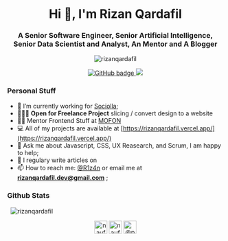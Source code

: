 <h1 align="center">Hi 👋, I'm Rizan Qardafil</h1>
<h3 align="center">A Senior Software Engineer, Senior Artificial Intelligence, Senior Data Scientist and Analyst, An Mentor and A Blogger</h3>

<p align="center"> <img src="https://komarev.com/ghpvc/?username=rizanqardafil" alt="rizanqardafil" /> </p>

<p align="center">
  <a href="https://github.com/rizanqardafil?tab=followers">
    <img src="https://img.shields.io/github/followers/naufaldi?label=Followers&logo=GitHub&style=for-the-badge" alt="GitHub badge" />
  </a>
  <a href="http://twitter.com/R1z4n">
    <img src="https://img.shields.io/twitter/follow/R1z4n?label=Twitter&logo=twitter&style=for-the-badge" />
  </a>
</p>

### Personal Stuff

- 🔭 I’m currently working for [Sociolla](https://www.sociolla.com/);
- 👨🏼‍💻 **Open for Freelance Project** slicing / convert design to a website
- 👨‍🏫 Mentor Frontend Stuff at [MOFON]()
- 💻 All of my projects are available at [https://rizanqardafil.vercel.app/](https://rizanqardafil.vercel.app/)
- 💬 Ask me about Javascript, CSS, UX Reasearch, and Scrum, I am happy to help;
- 📝 I regulary write articles on []()
- 📫 How to reach me: [@R1z4n](https://twitter.com/R1z4n) or email me at **rizanqardafil.dev@gmail.com** ;

### Github Stats

<p>&nbsp;
    <img align="center" src="https://github-readme-stats.vercel.app/api?username=rizanqardafil&show_icons=true" alt="rizanqardafil" />
</p>

<p align="center">
    <a href="https://linkedin.com/in/rizanqardafil" target="blank"><img align="center" src="https://cdn.jsdelivr.net/npm/simple-icons@3.0.1/icons/linkedin.svg" alt="naufaldi" height="30" width="30" /></a>
    <a href="https://twitter.com/R1z4n" target="blank"><img align="center" src="https://cdn.jsdelivr.net/npm/simple-icons@3.0.1/icons/twitter.svg" alt="naufaldi" height="30" width="30" /></a>
    <a href="https://medium.com/@rizanqardafil" target="blank"><img align="center" src="https://cdn.jsdelivr.net/npm/simple-icons@3.0.1/icons/medium.svg" alt="@pbteja1998" height="30" width="30" /></a>    
</p>
